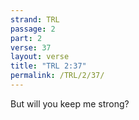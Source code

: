 ```yaml
---
strand: TRL
passage: 2
part: 2
verse: 37
layout: verse
title: "TRL 2:37"
permalink: /TRL/2/37/
---
```

But will you keep me strong?
